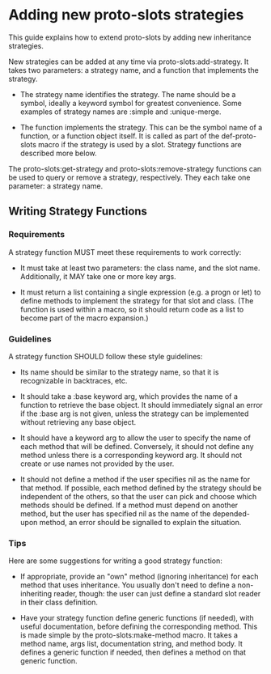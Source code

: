 # Adding new proto-slots strategies #

This guide explains how to extend proto-slots by adding new
inheritance strategies.

New strategies can be added at any time via proto-slots:add-strategy.
It takes two parameters: a strategy name, and a function that
implements the strategy.

* The strategy name identifies the strategy. The name should be a
  symbol, ideally a keyword symbol for greatest convenience. Some
  examples of strategy names are :simple and :unique-merge.

* The function implements the strategy. This can be the symbol name of
  a function, or a function object itself. It is called as part of the
  def-proto-slots macro if the strategy is used by a slot. Strategy
  functions are described more below.

The proto-slots:get-strategy and proto-slots:remove-strategy functions
can be used to query or remove a strategy, respectively. They each
take one parameter: a strategy name.


## Writing Strategy Functions ##

### Requirements ###

A strategy function MUST meet these requirements to work correctly:

* It must take at least two parameters: the class name, and the slot
  name. Additionally, it MAY take one or more key args.

* It must return a list containing a single expression (e.g. a progn
  or let) to define methods to implement the strategy for that slot
  and class. (The function is used within a macro, so it should return
  code as a list to become part of the macro expansion.)

### Guidelines ###

A strategy function SHOULD follow these style guidelines:

* Its name should be similar to the strategy name, so that it is
  recognizable in backtraces, etc.

* It should take a :base keyword arg, which provides the name of a
  function to retrieve the base object. It should immediately signal
  an error if the :base arg is not given, unless the strategy can be
  implemented without retrieving any base object.

* It should have a keyword arg to allow the user to specify the name
  of each method that will be defined. Conversely, it should not
  define any method unless there is a corresponding keyword arg. It
  should not create or use names not provided by the user.

* It should not define a method if the user specifies nil as the name
  for that method. If possible, each method defined by the strategy
  should be independent of the others, so that the user can pick and
  choose which methods should be defined. If a method must depend on
  another method, but the user has specified nil as the name of the
  depended-upon method, an error should be signalled to explain the
  situation.

### Tips ###

Here are some suggestions for writing a good strategy function:

* If appropriate, provide an "own" method (ignoring inheritance) for
  each method that uses inheritance. You usually don't need to define
  a non-inheriting reader, though: the user can just define a standard
  slot reader in their class definition.

* Have your strategy function define generic functions (if needed),
  with useful documentation, before defining the corresponding method.
  This is made simple by the proto-slots:make-method macro. It takes a
  method name, args list, documentation string, and method body. It
  defines a generic function if needed, then defines a method on that
  generic function.
